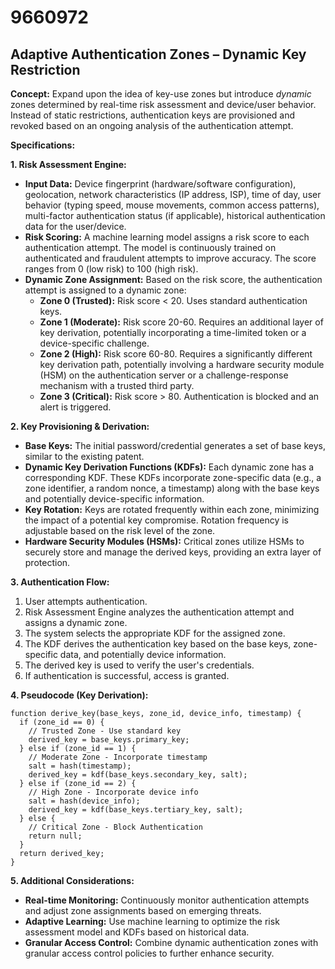 # 9660972

## Adaptive Authentication Zones – Dynamic Key Restriction

**Concept:** Expand upon the idea of key-use zones but introduce *dynamic* zones determined by real-time risk assessment and device/user behavior. Instead of static restrictions, authentication keys are provisioned and revoked based on an ongoing analysis of the authentication attempt.

**Specifications:**

**1. Risk Assessment Engine:**

*   **Input Data:** Device fingerprint (hardware/software configuration), geolocation, network characteristics (IP address, ISP), time of day, user behavior (typing speed, mouse movements, common access patterns), multi-factor authentication status (if applicable), historical authentication data for the user/device.
*   **Risk Scoring:** A machine learning model assigns a risk score to each authentication attempt.  The model is continuously trained on authenticated and fraudulent attempts to improve accuracy.  The score ranges from 0 (low risk) to 100 (high risk).
*   **Dynamic Zone Assignment:** Based on the risk score, the authentication attempt is assigned to a dynamic zone:
    *   **Zone 0 (Trusted):** Risk score < 20.  Uses standard authentication keys.
    *   **Zone 1 (Moderate):** Risk score 20-60.  Requires an additional layer of key derivation, potentially incorporating a time-limited token or a device-specific challenge.
    *   **Zone 2 (High):** Risk score 60-80.  Requires a significantly different key derivation path, potentially involving a hardware security module (HSM) on the authentication server or a challenge-response mechanism with a trusted third party.
    *   **Zone 3 (Critical):** Risk score > 80. Authentication is blocked and an alert is triggered.

**2. Key Provisioning & Derivation:**

*   **Base Keys:** The initial password/credential generates a set of base keys, similar to the existing patent.
*   **Dynamic Key Derivation Functions (KDFs):**  Each dynamic zone has a corresponding KDF. These KDFs incorporate zone-specific data (e.g., a zone identifier, a random nonce, a timestamp) along with the base keys and potentially device-specific information.
*   **Key Rotation:**  Keys are rotated frequently within each zone, minimizing the impact of a potential key compromise.  Rotation frequency is adjustable based on the risk level of the zone.
*   **Hardware Security Modules (HSMs):**  Critical zones utilize HSMs to securely store and manage the derived keys, providing an extra layer of protection.

**3. Authentication Flow:**

1.  User attempts authentication.
2.  Risk Assessment Engine analyzes the authentication attempt and assigns a dynamic zone.
3.  The system selects the appropriate KDF for the assigned zone.
4.  The KDF derives the authentication key based on the base keys, zone-specific data, and potentially device information.
5.  The derived key is used to verify the user's credentials.
6.  If authentication is successful, access is granted.

**4. Pseudocode (Key Derivation):**

```
function derive_key(base_keys, zone_id, device_info, timestamp) {
  if (zone_id == 0) {
    // Trusted Zone - Use standard key
    derived_key = base_keys.primary_key;
  } else if (zone_id == 1) {
    // Moderate Zone - Incorporate timestamp
    salt = hash(timestamp);
    derived_key = kdf(base_keys.secondary_key, salt);
  } else if (zone_id == 2) {
    // High Zone - Incorporate device info
    salt = hash(device_info);
    derived_key = kdf(base_keys.tertiary_key, salt);
  } else {
    // Critical Zone - Block Authentication
    return null;
  }
  return derived_key;
}
```

**5. Additional Considerations:**

*   **Real-time Monitoring:** Continuously monitor authentication attempts and adjust zone assignments based on emerging threats.
*   **Adaptive Learning:** Use machine learning to optimize the risk assessment model and KDFs based on historical data.
*   **Granular Access Control:** Combine dynamic authentication zones with granular access control policies to further enhance security.
